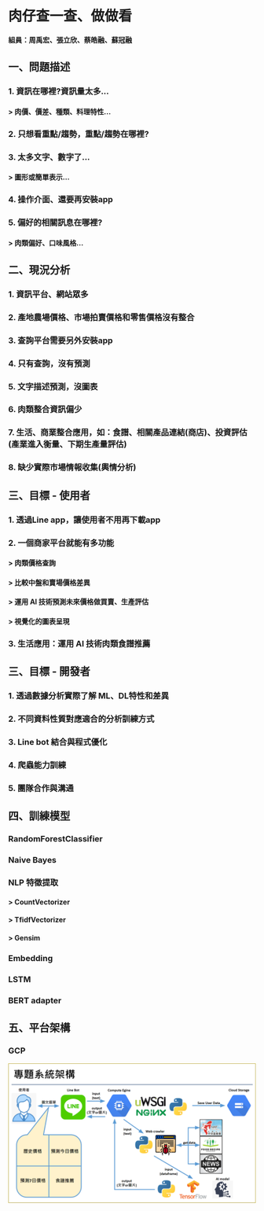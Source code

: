 肉仔查一查、做做看
================
#### 組員：周禹宏、張立欣、蔡皓融、蘇冠融
一、問題描述
-----------
### 1. 資訊在哪裡?資訊量太多...
#### > 肉價、價差、種類、料理特性... 
### 2. 只想看重點/趨勢，重點/趨勢在哪裡? 
### 3. 太多文字、數字了...
#### > 圖形或簡單表示...
### 4. 操作介面、還要再安裝app
### 5. 偏好的相關訊息在哪裡?
#### > 肉類偏好、口味風格...
二、現況分析
-----------
### 1. 資訊平台、網站眾多
### 2. 產地農場價格、市場拍賣價格和零售價格沒有整合
### 3. 查詢平台需要另外安裝app
### 4. 只有查詢，沒有預測
### 5. 文字描述預測，沒圖表
### 6. 肉類整合資訊偏少
### 7. 生活、商業整合應用，如：食譜、相關產品連結(商店)、投資評估(產業進入衡量、下期生產量評估)
### 8. 缺少實際市場情報收集(輿情分析)
三、目標 - 使用者
----------------
### 1. 透過Line app，讓使用者不用再下載app
### 2. 一個商家平台就能有多功能
#### > 肉類價格查詢
#### > 比較中盤和賣場價格差異
#### > 運用 AI 技術預測未來價格做買賣、生產評估
#### > 視覺化的圖表呈現
### 3. 生活應用：運用 AI 技術肉類食譜推薦
三、目標 - 開發者
----------------
### 1. 透過數據分析實際了解 ML、DL特性和差異
### 2. 不同資料性質對應適合的分析訓練方式
### 3. Line bot 結合與程式優化
### 4. 爬蟲能力訓練
### 5. 團隊合作與溝通
四、訓練模型
----------------
### RandomForestClassifier 
### Naive Bayes
### NLP 特徵提取
####  > CountVectorizer
####  > TfidfVectorizer 
####  > Gensim 
### Embedding 
### LSTM  
### BERT adapter
五、平台架構
-----------
### GCP
![系統架構](./專題系統架構.png)






